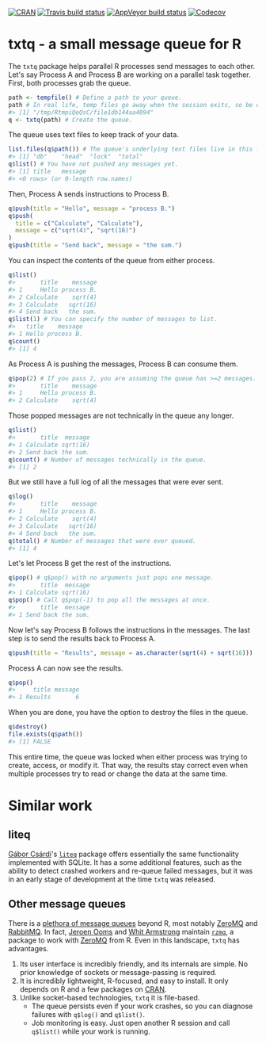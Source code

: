 
<!-- README.md is generated from README.Rmd. Please edit that file -->
[![CRAN](https://www.r-pkg.org/badges/version/txtq)](https://cran.r-project.org/package=txtq) [![Travis build status](https://travis-ci.org/wlandau/txtq.svg?branch=master)](https://travis-ci.org/wlandau/txtq) [![AppVeyor build status](https://ci.appveyor.com/api/projects/status/github/wlandau/txtq?branch=master&svg=true)](https://ci.appveyor.com/project/wlandau/txtq) [![Codecov](https://codecov.io/github/wlandau/txtq/coverage.svg?branch=master)](https://codecov.io/github/wlandau/txtq?branch=master)

txtq - a small message queue for R
==================================

The `txtq` package helps parallel R processes send messages to each other. Let's say Process A and Process B are working on a parallel task together. First, both processes grab the queue.

``` r
path <- tempfile() # Define a path to your queue.
path # In real life, temp files go away when the session exits, so be careful.
#> [1] "/tmp/RtmpiQeQsC/file1db144aa4894"
q <- txtq(path) # Create the queue.
```

The queue uses text files to keep track of your data.

``` r
list.files(q$path()) # The queue's underlying text files live in this folder.
#> [1] "db"    "head"  "lock"  "total"
q$list() # You have not pushed any messages yet.
#> [1] title   message
#> <0 rows> (or 0-length row.names)
```

Then, Process A sends instructions to Process B.

``` r
q$push(title = "Hello", message = "process B.")
q$push(
  title = c("Calculate", "Calculate"),
  message = c("sqrt(4)", "sqrt(16)")
)
q$push(title = "Send back", message = "the sum.")
```

You can inspect the contents of the queue from either process.

``` r
q$list()
#>       title    message
#> 1     Hello process B.
#> 2 Calculate    sqrt(4)
#> 3 Calculate   sqrt(16)
#> 4 Send back   the sum.
q$list(1) # You can specify the number of messages to list.
#>   title    message
#> 1 Hello process B.
q$count()
#> [1] 4
```

As Process A is pushing the messages, Process B can consume them.

``` r
q$pop(2) # If you pass 2, you are assuming the queue has >=2 messages.
#>       title    message
#> 1     Hello process B.
#> 2 Calculate    sqrt(4)
```

Those popped messages are not technically in the queue any longer.

``` r
q$list()
#>       title  message
#> 1 Calculate sqrt(16)
#> 2 Send back the sum.
q$count() # Number of messages technically in the queue.
#> [1] 2
```

But we still have a full log of all the messages that were ever sent.

``` r
q$log()
#>       title    message
#> 1     Hello process B.
#> 2 Calculate    sqrt(4)
#> 3 Calculate   sqrt(16)
#> 4 Send back   the sum.
q$total() # Number of messages that were ever queued.
#> [1] 4
```

Let's let Process B get the rest of the instructions.

``` r
q$pop() # q$pop() with no arguments just pops one message.
#>       title  message
#> 1 Calculate sqrt(16)
q$pop() # Call q$pop(-1) to pop all the messages at once.
#>       title  message
#> 1 Send back the sum.
```

Now let's say Process B follows the instructions in the messages. The last step is to send the results back to Process A.

``` r
q$push(title = "Results", message = as.character(sqrt(4) + sqrt(16)))
```

Process A can now see the results.

``` r
q$pop()
#>     title message
#> 1 Results       6
```

When you are done, you have the option to destroy the files in the queue.

``` r
q$destroy()
file.exists(q$path())
#> [1] FALSE
```

This entire time, the queue was locked when either process was trying to create, access, or modify it. That way, the results stay correct even when multiple processes try to read or change the data at the same time.

Similar work
============

liteq
-----

[Gábor Csárdi](https://github.com/gaborcsardi)'s [`liteq`](https://github.com/r-lib/liteq) package offers essentially the same functionality implemented with SQLite. It has a some additional features, such as the ability to detect crashed workers and re-queue failed messages, but it was in an early stage of development at the time `txtq` was released.

Other message queues
--------------------

There is a [plethora of message queues](http://queues.io/) beyond R, most notably [ZeroMQ](http://zeromq.org) and [RabbitMQ](https://www.rabbitmq.com/). In fact, [Jeroen Ooms](http://github.com/jeroen) and [Whit Armstrong](https://github.com/armstrtw) maintain [`rzmq`](https://github.com/ropensci/rzmq), a package to work with [ZeroMQ](http://zeromq.org) from R. Even in this landscape, `txtq` has advantages.

1.  Its user interface is incredibly friendly, and its internals are simple. No prior knowledge of sockets or message-passing is required.
2.  It is incredibly lightweight, R-focused, and easy to install. It only depends on R and a few packages on [CRAN](https://cran.r-project.org).
3.  Unlike socket-based technologies, `txtq` it is file-based.
    -   The queue persists even if your work crashes, so you can diagnose failures with `q$log()` and `q$list()`.
    -   Job monitoring is easy. Just open another R session and call `q$list()` while your work is running.
